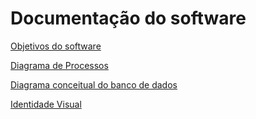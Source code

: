 # Documentação do software

[Objetivos do software](./Objetivos.md)

[Diagrama de Processos](./Diagrama-de-Processos.pdf)

[Diagrama conceitual do banco de dados](./../BancodeDados/mrp_banco-de-dados.png)

[Identidade Visual](./marca/IdentidadeVisual.pdf)
